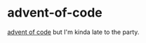 # advent-of-code

[advent of code](https://adventofcode.com/2022/) but I'm kinda late to the party.
